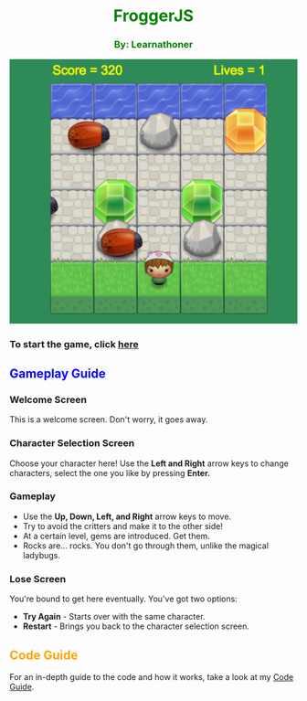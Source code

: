 <h1><center><b><span style="color:green"> FroggerJS </span></b> </center></h1>

<center><h3><span style="color:green"> By: Learnathoner </span></h3></center>

![alt text](images/Screenshot.png "Frogger in-game footage")

### To start the game, click [here](https://learnathoner.github.io/frontend-nanodegree-arcade-game/)

## **<span style="color:blue">Gameplay Guide</span>**

### Welcome Screen

This is a welcome screen. Don't worry, it goes away.

### Character Selection Screen

Choose your character here! Use the **Left and Right** arrow keys to change characters, select the one you like by pressing **Enter.**

### Gameplay

* Use the **Up, Down, Left, and Right** arrow keys to move.
* Try to avoid the critters and make it to the other side!
* At a certain level, gems are introduced. Get them.
* Rocks are... rocks. You don't go through them, unlike the magical ladybugs.

### Lose Screen

You're bound to get here eventually. You've got two options:
* **Try Again** - Starts over with the same character.
* **Restart** - Brings you back to the character selection screen.

## **<span style="color:orange">Code Guide</span>**

For an in-depth guide to the code and how it works, take a look at my [Code Guide](codeREADME.md).
